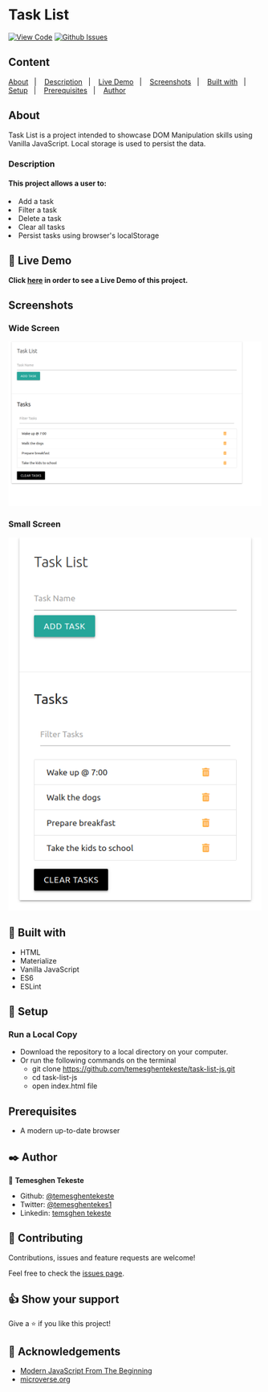 # Task List

[![View Code](https://img.shields.io/badge/View%20-Code-green)](https://github.com/temesghentekeste/task-list-js/pulls)
[![Github Issues](https://img.shields.io/badge/GitHub-Issues-orange)](https://github.com/temesghentekeste/task-list-js/issues)


## Content

<a text-align="center" href="#about">About</a>&nbsp;&nbsp;&nbsp;|&nbsp;&nbsp;&nbsp;
<a href="#description">Description</a>&nbsp;&nbsp;&nbsp;|&nbsp;&nbsp;&nbsp;
<a href="#live">Live Demo</a>&nbsp;&nbsp;&nbsp;|&nbsp;&nbsp;&nbsp;
<a href="#screenshots">Screenshots</a>&nbsp;&nbsp;&nbsp;|&nbsp;&nbsp;&nbsp;
<a href="#with">Built with</a>&nbsp;&nbsp;&nbsp;|&nbsp;&nbsp;&nbsp;
<a href="#setup">Setup</a>&nbsp;&nbsp;&nbsp;|&nbsp;&nbsp;&nbsp;
<a href="#prerequisites">Prerequisites</a>&nbsp;&nbsp;&nbsp;|&nbsp;&nbsp;&nbsp;
<a href="#author">Author</a>


## About <a name = "about"></a>

Task List is a project intended to showcase DOM Manipulation skills using Vanilla JavaScript. Local storage is used to persist the data.

<h3>Description <a name = "description"></a></h3>
<h4>This project allows a user to:</h4>
<li>Add a task</li>
<li>Filter a task</li>
<li>Delete a task</li>
<li>Clear all tasks</li>
<li>Persist tasks using browser's localStorage</li>

## 🔴 Live Demo <a name = "live"></a>

**Click [here](https://www.loom.com/share/184bb24d5a5e4c938ab5a1abcdc7f9e7) in order to see a Live Demo of this project.**

## Screenshots <a name = "screenshots"></a>

### Wide Screen
![screenshot](./images/screencapture-widescreen.png) 
### Small Screen
![screenshot](./images/screencapture-mobile.png) 

## 🔧 Built with<a name = "with"></a>

- HTML
- Materialize
- Vanilla JavaScript
- ES6
- ESLint

## 🔨 Setup<a name = "setup"></a>
### Run a Local Copy
- Download the repository to a local directory on your computer.
- Or run the following commands on the terminal
  - git clone https://github.com/temesghentekeste/task-list-js.git
  - cd task-list-js
  - open index.html file

## Prerequisites<a name = "prerequisites"></a>
- A modern up-to-date browser

## ✒️  Author <a name = "author"></a>

👤 **Temesghen Tekeste**

- Github: [@temesghentekeste](https://github.com/temesghentekeste)
- Twitter: [@temesghentekes1](https://twitter.com/temesghentekes1)
- Linkedin: [temsghen tekeste](https://www.linkedin.com/in/temesghentekeste/)


## 🤝 Contributing

Contributions, issues and feature requests are welcome!

Feel free to check the [issues page](https://github.com/temesghentekeste/task-list-js/issues).


## 👍 Show your support

Give a ⭐️ if you like this project!

## :clap: Acknowledgements
- <a href="https://www.udemy.com/course/modern-javascript-from-the-beginning/" target="_blank">Modern JavaScript From The Beginning</a>
- <a href="https://www.microverse.org/" target="_blank">microverse.org</a>
</div>
